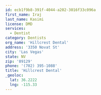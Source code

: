 ```yaml
---
id: ecb1f9b8-391f-4044-a202-3016f33c096a
first_name: Iraj
last_name: Kasimi
license: DMD
services:
  - Dentist
category: Dentists
org_name: 'Hillcrest Dental'
address: '3350 Novat St'
city: 'Las Vegas'
state: NV
zip: '89129'
phone: '(702) 395-1088'
title: 'Hillcrest Dental'
_geoloc:
  lat: 36.2222
  lng: -115.33
---
```

